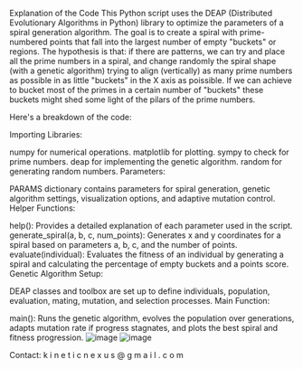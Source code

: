 Explanation of the Code
This Python script uses the DEAP (Distributed Evolutionary Algorithms in Python) library to optimize the parameters of a spiral generation algorithm. The goal is to create a spiral with prime-numbered points that fall into the largest number of empty "buckets" or regions.
The hypothesis is that: if there are patterns, we can try and place all the prime numbers in a spiral, and change randomly the spiral shape (with a genetic algorithm) trying to align (vertically) as many prime numbers as possible in as little "buckets" in the X axis as poissible. If we can achieve to bucket most of the primes in a certain number of "buckets" these buckets might shed some light of the pilars of the prime numbers.

Here's a breakdown of the code:

Importing Libraries:

numpy for numerical operations.
matplotlib for plotting.
sympy to check for prime numbers.
deap for implementing the genetic algorithm.
random for generating random numbers.
Parameters:

PARAMS dictionary contains parameters for spiral generation, genetic algorithm settings, visualization options, and adaptive mutation control.
Helper Functions:

help(): Provides a detailed explanation of each parameter used in the script.
generate_spiral(a, b, c, num_points): Generates x and y coordinates for a spiral based on parameters a, b, c, and the number of points.
evaluate(individual): Evaluates the fitness of an individual by generating a spiral and calculating the percentage of empty buckets and a points score.
Genetic Algorithm Setup:

DEAP classes and toolbox are set up to define individuals, population, evaluation, mating, mutation, and selection processes.
Main Function:

main(): Runs the genetic algorithm, evolves the population over generations, adapts mutation rate if progress stagnates, and plots the best spiral and fitness progression.
![image](https://github.com/user-attachments/assets/4f1d6eac-805c-43b2-bc8f-376f2c3c0e4f)
![image](https://github.com/user-attachments/assets/64dab54a-a3dd-4f54-bacd-62f00dba5ef4)

Contact: k i n e t i c n e x u s @ g m a i l . c o m
